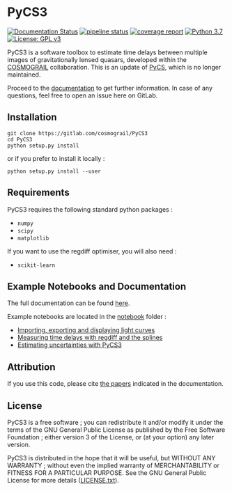 # PyCS3


[![Documentation Status](https://cosmograil.gitlab.io/PyCS3/doc_status.svg)](https://cosmograil.gitlab.io/PyCS3/)
[![pipeline status](https://gitlab.com/cosmograil/PyCS3/badges/master/pipeline.svg)](https://gitlab.com/cosmograil/PyCS3/commits/master)
[![coverage report](https://gitlab.com/cosmograil/PyCS3/badges/master/coverage.svg)](https://cosmograil.gitlab.io/PyCS3/coverage/)
[![Python 3.7](https://img.shields.io/badge/python-3.7-blue.svg)](https://www.python.org/downloads/release/python-370/)
[![License: GPL v3](https://img.shields.io/badge/License-GPLv3-blue.svg)](https://www.gnu.org/licenses/gpl-3.0)


PyCS3 is a software toolbox to estimate time delays between multiple images of gravitationally lensed quasars, developed within the [COSMOGRAIL](http://www.cosmograil.org) collaboration. This is an update of [PyCS](https://github.com/COSMOGRAIL/PyCS), which is no longer maintained. 


Proceed to the [documentation](https://cosmograil.gitlab.io/PyCS3/) to get further information. In case of any questions, feel free to open an issue here on GitLab.

## Installation 

    git clone https://gitlab.com/cosmograil/PyCS3
    cd PyCS3 
    python setup.py install

or if you prefer to install it locally : 

    python setup.py install --user 
    
## Requirements 

PyCS3 requires the following standard python packages : 
* `numpy`
* `scipy`
* `matplotlib`

If you want to use the regdiff optimiser, you will also need : 
* `scikit-learn`
    
## Example Notebooks and Documentation
The full documentation can be found [here](https://cosmograil.gitlab.io/PyCS3/). 

Example notebooks are located in the [notebook](https://gitlab.com/cosmograil/PyCS3/-/tree/master/notebook) folder : 
* [Importing, exporting and displaying light curves](https://gitlab.com/cosmograil/PyCS3/-/blob/master/notebook/Import_export_and_display.ipynb)
* [Measuring time delays with regdiff and the splines](https://gitlab.com/cosmograil/PyCS3/-/blob/master/notebook/Measuring%20time%20delays%20with%20spline%20and%20regdiff.ipynb)
* [Estimating uncertainties with PyCS3](https://gitlab.com/cosmograil/PyCS3/-/blob/master/notebook/Uncertainties%20estimation.ipynb)

## Attribution

If you use this code, please cite [the papers](https://cosmograil.gitlab.io/PyCS3/citing.html) indicated in the documentation.

## License
PyCS3 is a free software ; you can redistribute it and/or modify it under the terms of the 
GNU General Public License as published by the Free Software Foundation ; either version 3 
of the License, or (at your option) any later version.

PyCS3 is distributed in the hope that it will be useful, but WITHOUT ANY WARRANTY ; without 
even the implied warranty of MERCHANTABILITY or FITNESS FOR A PARTICULAR PURPOSE. See the GNU 
General Public License for more details ([LICENSE.txt](LICENSE)).


